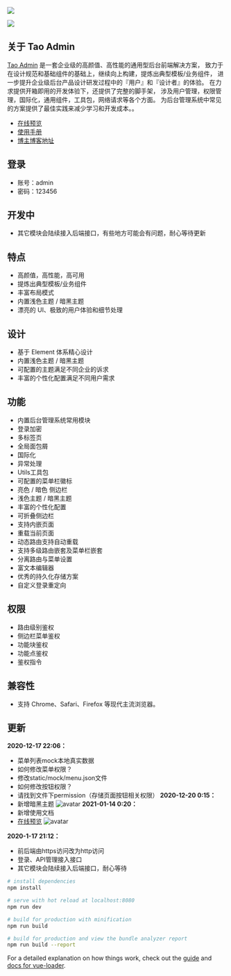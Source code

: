 <p>
  <img src="https://www.qiniu.lingchen.kim/QQ%E6%B5%8F%E8%A7%88%E5%99%A8%E6%88%AA%E5%9B%BE20210117212736.png">
</p>
<p>
  <img src="https://www.qiniu.lingchen.kim/QQ%E6%B5%8F%E8%A7%88%E5%99%A8%E6%88%AA%E5%9B%BE20210117212616.png">
</p>

## 关于 Tao Admin
[Tao Admin](https://www.lingchen.kim/Detail?id=416) 是一套企业级的高颜值、高性能的通用型后台前端解决方案， 致力于在设计规范和基础组件的基础上，继续向上构建，提炼出典型模板/业务组件， 进一步提升企业级后台产品设计研发过程中的『用户』和『设计者』的体验。 在力求提供开箱即用的开发体验下，还提供了完整的脚手架， 涉及用户管理，权限管理，国际化，通用组件，工具包，网络请求等各个方面。 为后台管理系统中常见的方案提供了最佳实践来减少学习和开发成本。。</p>

- [在线预览](https://www.lingchen.kim/tao_admin)
- [使用手册](http://www.lingchen.kim/tao_admin_doc)
- [博主博客地址](https://www.lingchen.kim)

## 登录
- 账号：admin
- 密码：123456

## 开发中
- 其它模块会陆续接入后端接口，有些地方可能会有问题，耐心等待更新

## 特点
- 高颜值，高性能，高可用
- 提炼出典型模板/业务组件
- 丰富布局模式
- 内置浅色主题 / 暗黑主题
- 漂亮的 UI、极致的用户体验和细节处理

## 设计
- 基于 Element 体系精心设计
- 内置浅色主题 / 暗黑主题
- 可配置的主题满足不同企业的诉求
- 丰富的个性化配置满足不同用户需求

## 功能
- 内置后台管理系统常用模块
- 登录加密
- 多标签页
- 全局面包屑
- 国际化
- 异常处理
- Utils工具包
- 可配置的菜单栏徽标
- 亮色 / 暗色 侧边栏
- 浅色主题 / 暗黑主题
- 丰富的个性化配置
- 可折叠侧边栏
- 支持内嵌页面
- 重载当前页面
- 动态路由支持自动重载
- 支持多级路由嵌套及菜单栏嵌套
- 分离路由与菜单设置
- 富文本编辑器
- 优秀的持久化存储方案
- 自定义登录重定向

## 权限
- 路由级别鉴权
- 侧边栏菜单鉴权
- 功能块鉴权
- 功能点鉴权
- 鉴权指令

## 兼容性
- 支持 Chrome、Safari、Firefox 等现代主流浏览器。

## 更新
**2020-12-17 22:06：**
- 菜单列表mock本地真实数据
- 如何修改菜单权限？
- 修改static/mock/menu.json文件
- 如何修改按钮权限？
- 请找到文件下permission（存储页面按钮相关权限）
**2020-12-20 0:15：**
- 新增暗黑主题
![avatar](https://www.qiniu.lingchen.kim/QQ%E6%B5%8F%E8%A7%88%E5%99%A8%E6%88%AA%E5%9B%BE20210117212616.png)
**2021-01-14 0:20：**
- 新增使用文档
- [在线预览](https://www.lingchen.kim/tao_admin_doc)
![avatar](https://www.qiniu.lingchen.kim/%E5%BE%AE%E4%BF%A1%E6%88%AA%E5%9B%BE_20210114151738.png)

**2020-1-17 21:12：**
- 前后端由https访问改为http访问
- 登录、API管理接入接口
- 其它模块会陆续接入后端接口，耐心等待


``` bash
# install dependencies
npm install

# serve with hot reload at localhost:8080
npm run dev

# build for production with minification
npm run build

# build for production and view the bundle analyzer report
npm run build --report
```

For a detailed explanation on how things work, check out the [guide](http://vuejs-templates.github.io/webpack/) and [docs for vue-loader](http://vuejs.github.io/vue-loader).
